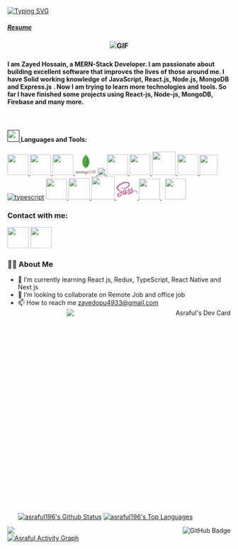 [![Typing SVG](https://readme-typing-svg.herokuapp.com?font=comfortaa&color=016EEA&size=24&width=500&lines=I+am+Zayed+Hossain;I+am+a+MERN+Stack+Developer;I+am+a+Full+Stack+Developer)](https://git.io/typing-svg) </br>
<h5>
   <strong align="left">
<!--       <a align="center" href="https://asraful-portfolio.netlify.app/" target="_blank" target="_blank" rel="noopener noreferrer">Portfolio</a> -->
   </strong>  <strong align="left"> <a  align="left" href="https://drive.google.com/file/d/1ZefEwPJaRxSq2nNKnDWg_lDoq3NeHc0F/view" target="_blank" rel="noopener noreferrer" >Resume</a></strong> 

</h5>
<h3 align="center"><img  alt="GIF" src="https://media.tenor.com/GfSX-u7VGM4AAAAC/coding.gif" width="500" height="300" /><h3>
   <h4 align="left">I am Zayed Hossain, a MERN-Stack Developer. I am passionate about building excellent software that improves the 
   lives of those around me. I have Solid working knowledge of JavaScript, React.js, Node.js, MongoDB and Express.js . Now I am trying 
   to learn more technologies and tools. So far
   I have finished some projects using React-js,
   Node-js, MongoDB, Firebase and many more. 
</h4> 
<br/> 
<h4><a href="" target="_blank"> <img width="27" height="27"  src="https://i.giphy.com/media/CAIgh8LKFbIciGx5Qe/200.webp"/> </a> Languages and Tools:</h4>
<p align="left"> 
<a href="https://www.w3.org/html/" target="_blank"> <img width="47" height="47"  src="https://i.giphy.com/media/XAxylRMCdpbEWUAvr8/200w.webp"/> </a> 
<a href="https://www.w3schools.com/css/" target="_blank"> <img  width="47" height="47" src="https://media1.giphy.com/media/fsEaZldNC8A1PJ3mwp/giphy.gif?cid=ecf05e47lonlwp3anstdkilndyjfu8ta6zcl38dvdw67t02c&rid=giphy.gif&ct=s"/> </a> 
<a href="https://developer.mozilla.org/en-US/docs/Web/JavaScript" target="_blank"> <img width="47" height="47" src="https://i.giphy.com/media/ln7z2eWriiQAllfVcn/giphy.webp"/> </a>
<a href="https://www.mongodb.com/" target="_blank"> <img src="https://raw.githubusercontent.com/devicons/devicon/master/icons/mongodb/mongodb-original-wordmark.svg" alt="mongodb" width="48" height="48"/> </a> 
<a href="https://expressjs.com/" target="_blank"> <img "width="48" height="49" src="https://nashvillesoftwareschool.com/images/technologies/express.png" target="_blank"> <img width="47" height="47" src="https://i.giphy.com/media/kdFc8fubgS31b8DsVu/giphy.webp"/> </a> 
<a href="https://reactjs.org/" target="_blank"> <img width="47" height="47" src="https://i.giphy.com/media/eNAsjO55tPbgaor7ma/giphy.webp"/> </a>
<a href="#" target="_blank"> <img width="53" height="53" src="https://davincipayments.s3.amazonaws.com/public/swift/prod/Uploads/APi_Icon_Gif.gif"/> </a>
<a href="https://firebase.google.com/" target="_blank"> <img width="47" height="47" src="https://media2.giphy.com/media/Ri2TUcKlaOcaDBxFpY/200w.webp?cid=ecf05e477pqeoaxozs3ibfvu76lgbkrjp6ns22x0qzrdpfu7&rid=200w.webp&ct=s"/> </a>
<a href="https://stripe.com/" target="https://stripe.com/"> <img width="40" height="46" src="https://i.pinimg.com/originals/8f/c6/a2/8fc6a20dd42803d99e5f782d03916991.gif"/> </a> 
<a href="https://jwt.io/" target="_blank"> <img  alt="typescript "width="47" height="47" src="https://play-lh.googleusercontent.com/3C-hB-KWoyWzZjUnRsXUPu-bqB3HUHARMLjUe9OmPoHa6dQdtJNW30VrvwQ1m7Pln3A"/></a> 
<a href="https://getbootstrap.com" target="https://getbootstrap.com"> <img width="47" height="47" src="https://media2.giphy.com/media/Sr8xDpMwVKOHUWDVRD/200w.webp?cid=ecf05e47l8yuim4n2ucgbqfs5ghaqqzkb280j89rfh9gv4e1&rid=200w.webp&ct=s"/> </a>
<a href="https://react-bootstrap.github.io/" target="https://react-bootstrap.github.io/"> <img  width="48" height="48" src="https://justinmahar.gallerycdn.vsassets.io/extensions/justinmahar/react-bootstrap-snippets/2.0.13/1635010788809/Microsoft.VisualStudio.Services.Icons.Default"/> </a> 
<a href="https://tailwindcss.com/" target="https://tailwindcss.com/"> <img  width="52" height="52" src="https://media3.giphy.com/media/Vi5ogXQO4mzRsATl5r/200w.webp"/> </a>
   <a href="https://sass-lang.com" target="_blank"> <img width="48" height="46" src="https://raw.githubusercontent.com/devicons/devicon/master/icons/sass/sass-original.svg" alt="sass"/> </a>
<a style="padding-right:8px;" href="https://www.figma.com/" target="_blank"> <img width="47" height="47" src="https://cdn.dribbble.com/users/2653319/screenshots/6813714/figma_logo_animation.gif"/> </a> 
<a href="https://git-scm.com/" target="_blank"> <img width="47" height="47" src="https://media4.giphy.com/media/kH1DBkPNyZPOk0BxrM/100.webp?cid=ecf05e477pqeoaxozs3ibfvu76lgbkrjp6ns22x0qzrdpfu7&rid=100.webp&ct=s"/> </a> 
</p>

 
   
<h3 align="left">Contact with me:</h3>
<p align="left">
<a  target="_blank"  href = "https://mail.google.com/mail/u/0/?fs=1&tf=cm&source=mailto&to=zayedopu4933@gmail.com"><img width="48" height="48" src="https://cdn.dribbble.com/users/2118564/screenshots/4240923/gmail-sent-animation.gif"/></a>
<a   target="_blank"  href = "https://www.linkedin.com/in/zayed-hossain/"><img width="48" height="48"  src="https://c.tenor.com/KWP6B61DE48AAAAd/teameasil-linkedin.gif"/></a>
</p>
         
 <h3> 🙋‍♂️ About Me </h3>
 
 - 🌱 I’m currently learning React js, Redux, TypeScript, React Native and Next js
 - 👯 I’m looking to collaborate on Remote Job and office job
 - 📫 How to reach me [zayedopu4933@gmail.com](https://mail.google.com/mail/u/0/?fs=1&tf=cm&source=mailto&to=zayedopu4933@gmail.com)
   </br>
<a align="right"  href="https://app.daily.dev/asraful196"> <img align="right"  src="https://api.daily.dev/devcards/bbea0af2096b45148696eff3eac4a3c0.png?r=1pk"
 width="370" height="460"  alt="Asraful's Dev Card"/> </a>
<a align="left" href="https://github.com/asraful196/github-readme-stats"><img alt="asraful196's Github Status" src="https://github-readme-stats.vercel.app/api?username=asraful196&show_icons=true&count_private=true&theme=react&hide_border=true&bg_color=0D1117"  width="400" height="210"/></a> 
<a align="left" href="https://github.com/asraful196/github-readme-stats"><img alt="asraful196's Top Languages" src="https://github-readme-stats.vercel.app/api/top-langs/?username=asraful196&langs_count=8&count_private=true&layout=compact&theme=react&hide_border=true&bg_color=0D1117" width="400" height="260" /></a> 
<a align="left" href="https://github.com/Meghna-DAS/github-profile-views-counter">
<img align="left"  src="https://komarev.com/ghpvc/?username=asraful196"></a>  
<a align="right" href="https://github.com/asraful196?tab=followers"><img align="right"  src="https://img.shields.io/github/followers/asraful196?label=Followers&style=social" alt="GitHub Badge"></a> <br/>
<a href="https://github.com/asraful196/github-readme-activity-graph"><img alt="Asraful Activity Graph" src="https://activity-graph.herokuapp.com/graph?username=asraful196&bg_color=0D1117&color=5BCDEC&line=5BCDEC&point=FFFFFF&hide_border=true" /></a>
<!--
   <h5 align="left"> Views and Followers </h5>
## I'm a Wife, Mother, Developer, Creator, and Mentor!!
- ✍ You can find my projects here [portfolio]
- 🔭 I’m currently working on my first book.
- 🌱 I’m currently learning React Native and Azure
- 👯 I’m looking to collaborate on open source
- 💬 Ask me about ... Anything
- 😄 Pronouns: She/Her
- ⚡ Fun fact: I speak 4 languages ( English, Spanish, Romanian, Russian)
-->

 
